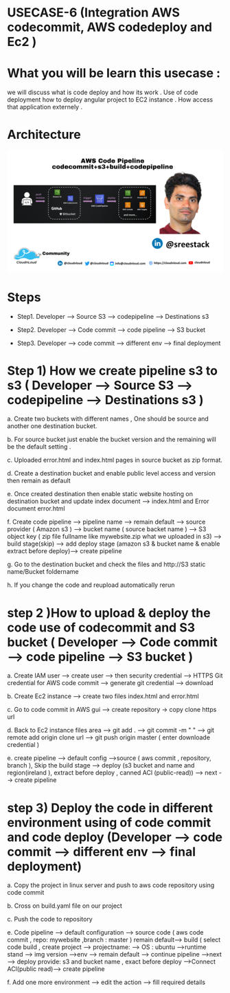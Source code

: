 
#   USECASE-6 (Integration AWS codecommit, AWS codedeploy and Ec2 )
 
  
# What you will be learn this usecase :

we will discuss what is code deploy and how its work . Use of code deployment how to deploy angular project to EC2 instance . How access that application externely .

# Architecture
![Watch the image](/aws/Usecase6/AWS-Pipeline.png)


# Steps


- Step1. Developer --> Source S3 --> codepipeline --> Destinations  s3

- Step2. Developer  --> Code commit --> code pipeline --> S3 bucket

- Step3. Developer --> code commit --> different env --> final deployment





# Step 1)  How we create pipeline s3 to  s3 ( Developer --> Source S3 --> codepipeline --> Destinations  s3 )
        
   a. Create two buckets with different names , One should be source and another one destination bucket.
        
   b. For source bucket  just enable the bucket version and the remaining will be the default setting .
        
   c. Uploaded error.html and index.html pages in source bucket as zip format.

   d. Create a destination bucket and enable public level access and version then remain as default
        
   e. Once created destination then  enable static website hosting on destination bucket and update index document --> index.html and Error document error.html

   f. Create code pipeline --> pipeline name --> remain default --> source provider  ( Amazon s3 ) --> bucket name ( source backet name ) --> S3 object key ( zip            file fullname like mywebsite.zip what we uploaded in s3) --> build stage(skip) --> 
      add deploy stage (amazon s3 & bucket name & enable extract before        deploy)--> create pipeline

   g. Go to the destination bucket and check the files and http://S3 static name/Bucket foldername

   h. If you change the code and reupload automatically rerun
   

#  step 2 )How to upload & deploy  the code use of codecommit and S3 bucket ( Developer  --> Code commit --> code pipeline --> S3 bucket )

  a. Create IAM user --> create user --> then security credential --> HTTPS Git credential for AWS code commit --> generate git credential --> download

  b. Create Ec2 instance --> create two files index.html and error.html

  c. Go to code commit in AWS gui --> create repository -> copy clone https url

  d. Back to Ec2 instance files area --> git add . --> git commit -m " " --> git remote add origin clone url --> git push origin master ( enter downloade credential )

  e. create pipeline --> default config -->source ( aws commit  , repository, branch ), Skip the build stage --> deploy (s3 bucket and name and region(ireland ),             extract before deploy , canned ACl (public-read)) --> next --> create pipeline


# step 3) Deploy the code in different environment using of code commit and code deploy (Developer --> code commit --> different env --> final deployment)

  a. Copy the project in linux server and push to aws code repository using code commit
 
  b. Cross on build.yaml file on our project

  c. Push the code to repository

  e. Code pipeline --> default configuration --> source code ( aws code commit , repo: mywebsite ,branch : master ) remain default--> build ( select code build ,            create project --> projectname: --> OS : ubuntu -->runtime stand --> img version -->env --> remain default --> continue pipeline -->next --> deploy provide: s3        and bucket name , exact before deploy -->Connect ACl(public read)--> create pipeline

  f. Add one more environment --> edit the action --> fill required details
